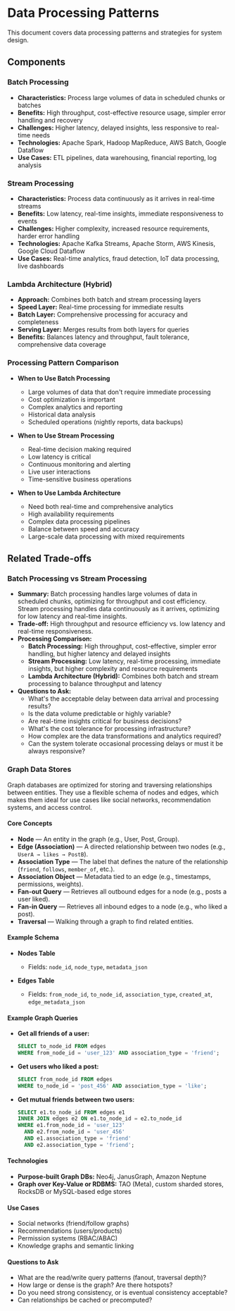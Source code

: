 # Data Processing Patterns

This document covers data processing patterns and strategies for system design.

## Components

### Batch Processing
- **Characteristics:** Process large volumes of data in scheduled chunks or batches
- **Benefits:** High throughput, cost-effective resource usage, simpler error handling and recovery
- **Challenges:** Higher latency, delayed insights, less responsive to real-time needs
- **Technologies:** Apache Spark, Hadoop MapReduce, AWS Batch, Google Dataflow
- **Use Cases:** ETL pipelines, data warehousing, financial reporting, log analysis

### Stream Processing
- **Characteristics:** Process data continuously as it arrives in real-time streams
- **Benefits:** Low latency, real-time insights, immediate responsiveness to events
- **Challenges:** Higher complexity, increased resource requirements, harder error handling
- **Technologies:** Apache Kafka Streams, Apache Storm, AWS Kinesis, Google Cloud Dataflow
- **Use Cases:** Real-time analytics, fraud detection, IoT data processing, live dashboards

### Lambda Architecture (Hybrid)
- **Approach:** Combines both batch and stream processing layers
- **Speed Layer:** Real-time processing for immediate results
- **Batch Layer:** Comprehensive processing for accuracy and completeness
- **Serving Layer:** Merges results from both layers for queries
- **Benefits:** Balances latency and throughput, fault tolerance, comprehensive data coverage

### Processing Pattern Comparison

- **When to Use Batch Processing**
  - Large volumes of data that don't require immediate processing
  - Cost optimization is important
  - Complex analytics and reporting
  - Historical data analysis
  - Scheduled operations (nightly reports, data backups)

- **When to Use Stream Processing**
  - Real-time decision making required
  - Low latency is critical
  - Continuous monitoring and alerting
  - Live user interactions
  - Time-sensitive business operations

- **When to Use Lambda Architecture**
  - Need both real-time and comprehensive analytics
  - High availability requirements
  - Complex data processing pipelines
  - Balance between speed and accuracy
  - Large-scale data processing with mixed requirements

## Related Trade-offs

### Batch Processing vs Stream Processing
- **Summary:** Batch processing handles large volumes of data in scheduled chunks, optimizing for throughput and cost efficiency. Stream processing handles data continuously as it arrives, optimizing for low latency and real-time insights.
- **Trade-off:** High throughput and resource efficiency vs. low latency and real-time responsiveness.
- **Processing Comparison:**
  - **Batch Processing:** High throughput, cost-effective, simpler error handling, but higher latency and delayed insights
  - **Stream Processing:** Low latency, real-time processing, immediate insights, but higher complexity and resource requirements
  - **Lambda Architecture (Hybrid):** Combines both batch and stream processing to balance throughput and latency
- **Questions to Ask:**
  - What's the acceptable delay between data arrival and processing results?
  - Is the data volume predictable or highly variable?
  - Are real-time insights critical for business decisions?
  - What's the cost tolerance for processing infrastructure?
  - How complex are the data transformations and analytics required?
  - Can the system tolerate occasional processing delays or must it be always responsive?

### Graph Data Stores

Graph databases are optimized for storing and traversing relationships between entities. They use a flexible schema of nodes and edges, which makes them ideal for use cases like social networks, recommendation systems, and access control.

#### Core Concepts

- **Node** — An entity in the graph (e.g., User, Post, Group).
- **Edge (Association)** — A directed relationship between two nodes (e.g., `UserA → likes → PostB`).
- **Association Type** — The label that defines the nature of the relationship (`friend`, `follows`, `member_of`, etc.).
- **Association Object** — Metadata tied to an edge (e.g., timestamps, permissions, weights).
- **Fan-out Query** — Retrieves all outbound edges for a node (e.g., posts a user liked).
- **Fan-in Query** — Retrieves all inbound edges to a node (e.g., who liked a post).
- **Traversal** — Walking through a graph to find related entities.

#### Example Schema

- **Nodes Table**
  - Fields: `node_id`, `node_type`, `metadata_json`

- **Edges Table**
  - Fields: `from_node_id`, `to_node_id`, `association_type`, `created_at`, `edge_metadata_json`

#### Example Graph Queries

- **Get all friends of a user:**
  ```sql
  SELECT to_node_id FROM edges
  WHERE from_node_id = 'user_123' AND association_type = 'friend';
  ```

- **Get users who liked a post:**
  ```sql
  SELECT from_node_id FROM edges
  WHERE to_node_id = 'post_456' AND association_type = 'like';
  ```

- **Get mutual friends between two users:**
  ```sql
  SELECT e1.to_node_id FROM edges e1
  INNER JOIN edges e2 ON e1.to_node_id = e2.to_node_id
  WHERE e1.from_node_id = 'user_123'
    AND e2.from_node_id = 'user_456'
    AND e1.association_type = 'friend'
    AND e2.association_type = 'friend';
  ```

#### Technologies

- **Purpose-built Graph DBs:** Neo4j, JanusGraph, Amazon Neptune
- **Graph over Key-Value or RDBMS:** TAO (Meta), custom sharded stores, RocksDB or MySQL-based edge stores

#### Use Cases

- Social networks (friend/follow graphs)
- Recommendations (users/products)
- Permission systems (RBAC/ABAC)
- Knowledge graphs and semantic linking

#### Questions to Ask

- What are the read/write query patterns (fanout, traversal depth)?
- How large or dense is the graph? Are there hotspots?
- Do you need strong consistency, or is eventual consistency acceptable?
- Can relationships be cached or precomputed?
